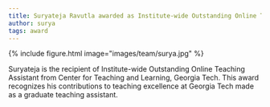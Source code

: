 ```yaml
---
title: Suryateja Ravutla awarded as Institute-wide Outstanding Online Teaching Assistant from CETL, Georgia Tech
author: surya
tags: award
---
```


{% include figure.html image="images/team/surya.jpg" %}

Suryateja is the recipient of Institute-wide Outstanding Online Teaching Assistant from Center for Teaching and Learning, Georgia Tech. This award recognizes his contributions to teaching excellence at Georgia Tech made as a graduate teaching assistant.
